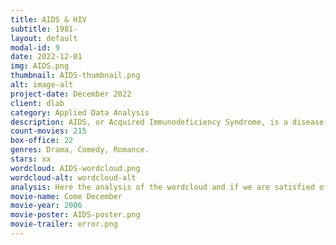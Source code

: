 ```yaml
---
title: AIDS & HIV
subtitle: 1981-
layout: default
modal-id: 9
date: 2022-12-01
img: AIDS.png
thumbnail: AIDS-thumbnail.png
alt: image-alt
project-date: December 2022
client: dlab
category: Applied Data Analysis
description: AIDS, or Acquired Immunodeficiency Syndrome, is a disease caused by the human immunodeficiency virus (HIV). HIV attacks and weakens the immune system, making it difficult for the body to fight off infections and diseases. AIDS is the most severe stage of HIV infection, and it occurs when the immune system is severely damaged and the body is unable to fight off infections. AIDS can be transmitted through the exchange of certain bodily fluids, such as blood, semen, vaginal secretions, and breast milk. It can also be transmitted from an HIV-positive mother to her baby during pregnancy, childbirth, or breastfeeding. There is currently no cure for AIDS, but antiretroviral therapy can effectively manage HIV infection and prevent the development of AIDS.
count-movies: 215
box-office: 22
genres: Drama, Comedy, Romance.
stars: xx
wordcloud: AIDS-wordcloud.png
wordcloud-alt: wordcloud-alt
analysis: Here the analysis of the wordcloud and if we are satisfied of the classification.
movie-name: Come December
movie-year: 2006
movie-poster: AIDS-poster.png
movie-trailer: error.png
---
```

